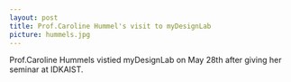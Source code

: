 ```yaml
---
layout: post
title: Prof.Caroline Hummel's visit to myDesignLab
picture: hummels.jpg
---
```


Prof.Caroline Hummels vistied myDesignLab on May 28th after giving her seminar at IDKAIST.

